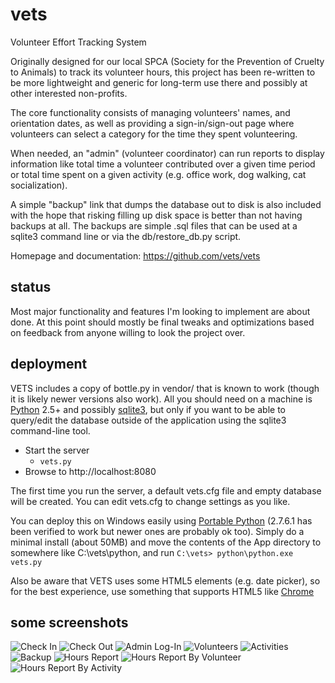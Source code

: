 vets
====
Volunteer Effort Tracking System

Originally designed for our local SPCA
(Society for the Prevention of Cruelty to Animals) to track its volunteer
hours, this project has been re-written to be more lightweight and generic
for long-term use there and possibly at other interested non-profits.

The core functionality consists of managing volunteers' names, and
orientation dates, as well as providing a sign-in/sign-out page where
volunteers can select a category for the time they spent volunteering.

When needed, an "admin" (volunteer coordinator) can run reports to display
information like total time a volunteer contributed over a given time
period or total time spent on a given activity
(e.g. office work, dog walking, cat socialization).

A simple "backup" link that dumps the database out to disk is also
included with the hope that risking filling up disk space is better
than not having backups at all. The backups are simple .sql files 
that can be used at a sqlite3 command line or via the
db/restore_db.py script.

Homepage and documentation: https://github.com/vets/vets

status
------
Most major functionality and features I'm looking to implement are about done.
At this point should mostly be final tweaks and optimizations based
on feedback from anyone willing to look the project over.

deployment
----------
VETS includes a copy of bottle.py in vendor/ that is known to work
(though it is likely newer versions also work). All you should need
on a machine is [Python](https://www.python.org/) 2.5+ and possibly
[sqlite3](http://www.sqlite.org/), but only if you want to be
able to query/edit the database outside of the application using the
sqlite3 command-line tool.

* Start the server
  * `vets.py`
* Browse to http://localhost:8080

The first time you run the server, a default vets.cfg file and empty
database will be created. You can edit vets.cfg to change settings
as you like.

You can deploy this on Windows easily using
[Portable Python](http://portablepython.com)
(2.7.6.1 has been verified to work but newer ones are probably ok too).
Simply do a minimal install (about 50MB) and move the contents of the App
directory to somewhere like C:\vets\python, and run
`C:\vets> python\python.exe vets.py`

Also be aware that VETS uses some HTML5 elements (e.g. date picker),
so for the best experience, use something that supports HTML5 like 
[Chrome](https://www.google.com/intl/en-US/chrome/browser/)

some screenshots
----------------

![Check In](/docs/images/checkin.png?raw=true)
![Check Out](/docs/images/checkout.png?raw=true)
![Admin Log-In](/docs/images/admin.png?raw=true)
![Volunteers](/docs/images/volunteers.png?raw=true)
![Activities](/docs/images/activities.png?raw=true)
![Backup](/docs/images/backup.png?raw=true)
![Hours Report](/docs/images/hours.png?raw=true)
![Hours Report By Volunteer](/docs/images/hours-by-volunteer.png?raw=true)
![Hours Report By Activity](/docs/images/hours-by-activity.png?raw=true)
